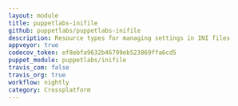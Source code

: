 ```yaml
---
layout: module
title: puppetlabs-inifile
github: puppetlabs/puppetlabs-inifile
description: Resource types for managing settings in INI files
appveyor: true
codecov_token: ef8ebfa9632b46799eb523869ffa6cd5
puppet_module: puppetlabs/inifile
travis_com: false
travis_org: true
workflow: nightly
category: Crossplatform
---
```

